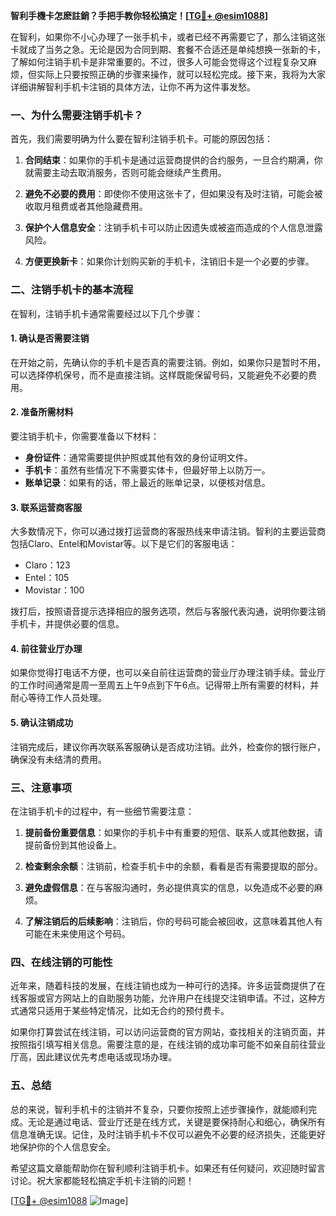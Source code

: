 **智利手機卡怎麽註銷？手把手教你轻松搞定！[[TG💪+ @esim1088](https://t.me/s/esim1088)]**

在智利，如果你不小心办理了一张手机卡，或者已经不再需要它了，那么注销这张卡就成了当务之急。无论是因为合同到期、套餐不合适还是单纯想换一张新的卡，了解如何注销手机卡是非常重要的。不过，很多人可能会觉得这个过程复杂又麻烦，但实际上只要按照正确的步骤来操作，就可以轻松完成。接下来，我将为大家详细讲解智利手机卡注销的具体方法，让你不再为这件事发愁。

### 一、为什么需要注销手机卡？

首先，我们需要明确为什么要在智利注销手机卡。可能的原因包括：

1. **合同结束**：如果你的手机卡是通过运营商提供的合约服务，一旦合约期满，你就需要主动去取消服务，否则可能会继续产生费用。
   
2. **避免不必要的费用**：即使你不使用这张卡了，但如果没有及时注销，可能会被收取月租费或者其他隐藏费用。

3. **保护个人信息安全**：注销手机卡可以防止因遗失或被盗而造成的个人信息泄露风险。

4. **方便更换新卡**：如果你计划购买新的手机卡，注销旧卡是一个必要的步骤。

### 二、注销手机卡的基本流程

在智利，注销手机卡通常需要经过以下几个步骤：

#### 1. 确认是否需要注销

在开始之前，先确认你的手机卡是否真的需要注销。例如，如果你只是暂时不用，可以选择停机保号，而不是直接注销。这样既能保留号码，又能避免不必要的费用。

#### 2. 准备所需材料

要注销手机卡，你需要准备以下材料：

- **身份证件**：通常需要提供护照或其他有效的身份证明文件。
- **手机卡**：虽然有些情况下不需要实体卡，但最好带上以防万一。
- **账单记录**：如果有的话，带上最近的账单记录，以便核对信息。

#### 3. 联系运营商客服

大多数情况下，你可以通过拨打运营商的客服热线来申请注销。智利的主要运营商包括Claro、Entel和Movistar等。以下是它们的客服电话：

- Claro：123
- Entel：105
- Movistar：100

拨打后，按照语音提示选择相应的服务选项，然后与客服代表沟通，说明你要注销手机卡，并提供必要的信息。

#### 4. 前往营业厅办理

如果你觉得打电话不方便，也可以亲自前往运营商的营业厅办理注销手续。营业厅的工作时间通常是周一至周五上午9点到下午6点。记得带上所有需要的材料，并耐心等待工作人员处理。

#### 5. 确认注销成功

注销完成后，建议你再次联系客服确认是否成功注销。此外，检查你的银行账户，确保没有未结清的费用。

### 三、注意事项

在注销手机卡的过程中，有一些细节需要注意：

1. **提前备份重要信息**：如果你的手机卡中有重要的短信、联系人或其他数据，请提前备份到其他设备上。

2. **检查剩余余额**：注销前，检查手机卡中的余额，看看是否有需要提取的部分。

3. **避免虚假信息**：在与客服沟通时，务必提供真实的信息，以免造成不必要的麻烦。

4. **了解注销后的后续影响**：注销后，你的号码可能会被回收，这意味着其他人有可能在未来使用这个号码。

### 四、在线注销的可能性

近年来，随着科技的发展，在线注销也成为一种可行的选择。许多运营商提供了在线客服或官方网站上的自助服务功能，允许用户在线提交注销申请。不过，这种方式通常只适用于某些特定情况，比如无合约的预付费卡。

如果你打算尝试在线注销，可以访问运营商的官方网站，查找相关的注销页面，并按照指引填写相关信息。需要注意的是，在线注销的成功率可能不如亲自前往营业厅高，因此建议优先考虑电话或现场办理。

### 五、总结

总的来说，智利手机卡的注销并不复杂，只要你按照上述步骤操作，就能顺利完成。无论是通过电话、营业厅还是在线方式，关键是要保持耐心和细心，确保所有信息准确无误。记住，及时注销手机卡不仅可以避免不必要的经济损失，还能更好地保护你的个人信息安全。

希望这篇文章能帮助你在智利顺利注销手机卡。如果还有任何疑问，欢迎随时留言讨论。祝大家都能轻松搞定手机卡注销的问题！

[[TG💪+ @esim1088](https://t.me/s/esim1088) ![Image](https://i.postimg.cc/4NQfJmqS/Snipaste-2025-05-13-00-14-12.png)]